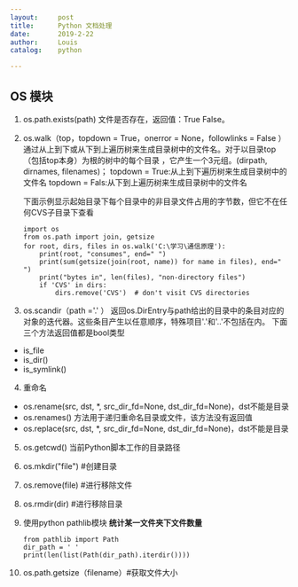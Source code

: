 ```yaml
---
layout:     post
title:      Python 文档处理
date:       2019-2-22
author:     Louis
catalog:    python

---
```

<!-- MarkdownTOC -->




## **OS 模块**

1. os.path.exists(path)
文件是否存在，返回值：True False。

2. os.walk（top，topdown = True，onerror = None，followlinks = False ）
通过从上到下或从下到上遍历树来生成目录树中的文件名。对于以目录top（包括top本身）为根的树中的每个目录 ，它产生一个3元组。(dirpath, dirnames, filenames)；
topdown = True:从上到下遍历树来生成目录树中的文件名
topdown = Fals:从下到上遍历树来生成目录树中的文件名

    下面示例显示起始目录下每个目录中的非目录文件占用的字节数，但它不在任何CVS子目录下查看
    
    ```
    import os
    from os.path import join, getsize
    for root, dirs, files in os.walk('C:\学习\通信原理'):
        print(root, "consumes", end=" ")
        print(sum(getsize(join(root, name)) for name in files), end=" ")
        print("bytes in", len(files), "non-directory files")
        if 'CVS' in dirs:
            dirs.remove('CVS')  # don't visit CVS directories
    ```

3. os.scandir（path ='.' ）
返回os.DirEntry与path给出的目录中的条目对应的对象的迭代器。这些条目产生以任意顺序，特殊项目'.'和'..'不包括在内。
下面三个方法返回值都是bool类型
 - is_file
 - is_dir()
 - is_symlink()
4. 重命名
* os.rename(src, dst, *, src_dir_fd=None, dst_dir_fd=None)，dst不能是目录
* os.renames() 方法用于递归重命名目录或文件，该方法没有返回值
* os.replace(src, dst, *, src_dir_fd=None, dst_dir_fd=None)，dst不能是目录
5. os.getcwd()
当前Python脚本工作的目录路径
6. os.mkdir("file")  #创建目录
7. os.remove(file)   #进行移除文件
8. os.rmdir(dir)     #进行移除目录
9. 使用python  pathlib模块 
    **统计某一文件夹下文件数量** 

    ```
    from pathlib import Path
    dir_path = ' '
    print(len(list(Path(dir_path).iterdir())))
    ```
10. os.path.getsize（filename）#获取文件大小







